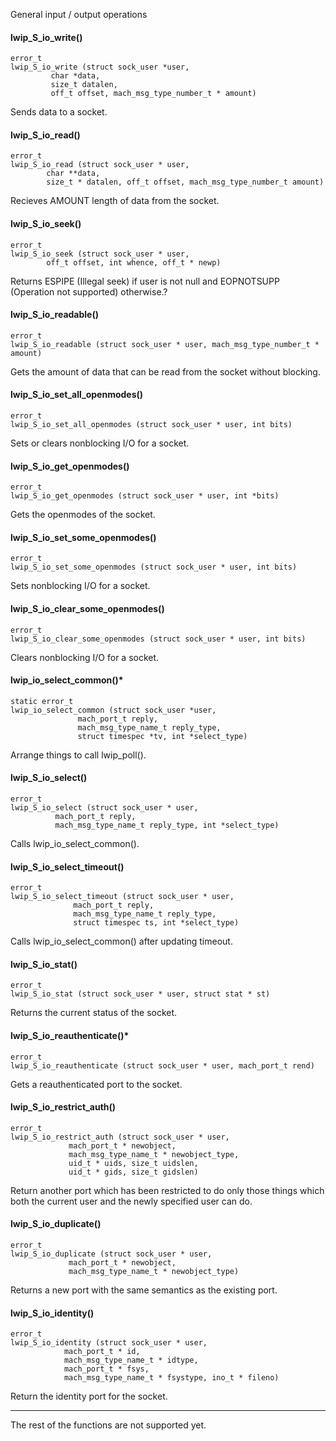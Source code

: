 General input / output operations

#### lwip_S_io_write() ####

	error_t
	lwip_S_io_write (struct sock_user *user,
			 char *data,
			 size_t datalen,
			 off_t offset, mach_msg_type_number_t * amount)

Sends data to a socket.

#### lwip_S_io_read() ####

	error_t
	lwip_S_io_read (struct sock_user * user,
			char **data,
			size_t * datalen, off_t offset, mach_msg_type_number_t amount)

Recieves AMOUNT length of data from the socket.

#### lwip_S_io_seek() ####

	error_t
	lwip_S_io_seek (struct sock_user * user,
			off_t offset, int whence, off_t * newp)

Returns ESPIPE (Illegal seek) if user is not null and EOPNOTSUPP (Operation not supported) otherwise.?

#### lwip_S_io_readable() ####

	error_t
	lwip_S_io_readable (struct sock_user * user, mach_msg_type_number_t * amount)

Gets the amount of data that can be read from the socket without blocking.

#### lwip_S_io_set_all_openmodes() ####

	error_t
	lwip_S_io_set_all_openmodes (struct sock_user * user, int bits)

Sets or clears nonblocking I/O for a socket.

#### lwip_S_io_get_openmodes() ####

	error_t
	lwip_S_io_get_openmodes (struct sock_user * user, int *bits)

Gets the openmodes of the socket.

#### lwip_S_io_set_some_openmodes() ####

	error_t
	lwip_S_io_set_some_openmodes (struct sock_user * user, int bits)

Sets nonblocking I/O for a socket.

#### lwip_S_io_clear_some_openmodes() ####

	error_t
	lwip_S_io_clear_some_openmodes (struct sock_user * user, int bits)

Clears nonblocking I/O for a socket.

#### lwip_io_select_common()* ####

	static error_t
	lwip_io_select_common (struct sock_user *user,
			       mach_port_t reply,
			       mach_msg_type_name_t reply_type,
			       struct timespec *tv, int *select_type)

Arrange things to call lwip_poll().

#### lwip_S_io_select() ####

	error_t
	lwip_S_io_select (struct sock_user * user,
			  mach_port_t reply,
			  mach_msg_type_name_t reply_type, int *select_type)

Calls lwip_io_select_common().

#### lwip_S_io_select_timeout() ####

	error_t
	lwip_S_io_select_timeout (struct sock_user * user,
				  mach_port_t reply,
				  mach_msg_type_name_t reply_type,
				  struct timespec ts, int *select_type)

Calls lwip_io_select_common() after updating timeout.

#### lwip_S_io_stat() ####

	error_t
	lwip_S_io_stat (struct sock_user * user, struct stat * st)

Returns the current status of the socket.

#### lwip_S_io_reauthenticate()* ####

	error_t
	lwip_S_io_reauthenticate (struct sock_user * user, mach_port_t rend)

Gets a reauthenticated port to the socket.

#### lwip_S_io_restrict_auth() ####

	error_t
	lwip_S_io_restrict_auth (struct sock_user * user,
				 mach_port_t * newobject,
				 mach_msg_type_name_t * newobject_type,
				 uid_t * uids, size_t uidslen,
				 uid_t * gids, size_t gidslen)

Return another port which has been restricted to do only those things which both the current user and the newly specified user can do.

#### lwip_S_io_duplicate() ####

	error_t
	lwip_S_io_duplicate (struct sock_user * user,
			     mach_port_t * newobject,
			     mach_msg_type_name_t * newobject_type)

Returns a new port with the same semantics as the existing port.

#### lwip_S_io_identity() ####

	error_t
	lwip_S_io_identity (struct sock_user * user,
			    mach_port_t * id,
			    mach_msg_type_name_t * idtype,
			    mach_port_t * fsys,
			    mach_msg_type_name_t * fsystype, ino_t * fileno)

Return the identity port for the socket.

****
The rest of the functions are not supported yet.

	





	



	


